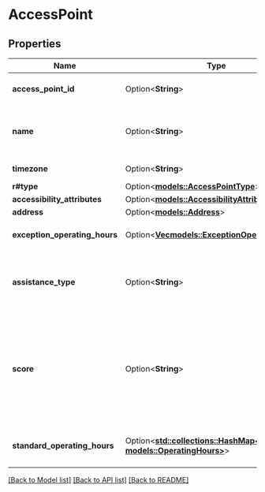 # AccessPoint

## Properties

Name | Type | Description | Notes
------------ | ------------- | ------------- | -------------
**access_point_id** | Option<**String**> | Unique identifier for the access point | [optional]
**name** | Option<**String**> | Name of entity (store/hub etc) where this access point is located | [optional]
**timezone** | Option<**String**> | Timezone of access point | [optional]
**r#type** | Option<[**models::AccessPointType**](AccessPointType.md)> |  | [optional]
**accessibility_attributes** | Option<[**models::AccessibilityAttributes**](AccessibilityAttributes.md)> |  | [optional]
**address** | Option<[**models::Address**](Address.md)> |  | [optional]
**exception_operating_hours** | Option<[**Vec<models::ExceptionOperatingHours>**](ExceptionOperatingHours.md)> | Exception operating hours for Access Point | [optional]
**assistance_type** | Option<**String**> | Assistance type enum for Access point i.e. STAFF_ASSISTED or SELF_ASSISTED | [optional]
**score** | Option<**String**> | The score of access point, based on proximity to postal code and sorting preference. This can be used to sort access point results on shipper's end. | [optional]
**standard_operating_hours** | Option<[**std::collections::HashMap<String, models::OperatingHours>**](OperatingHours.md)> | Map of day of the week to operating hours of that day | [optional]

[[Back to Model list]](../README.md#documentation-for-models) [[Back to API list]](../README.md#documentation-for-api-endpoints) [[Back to README]](../README.md)


